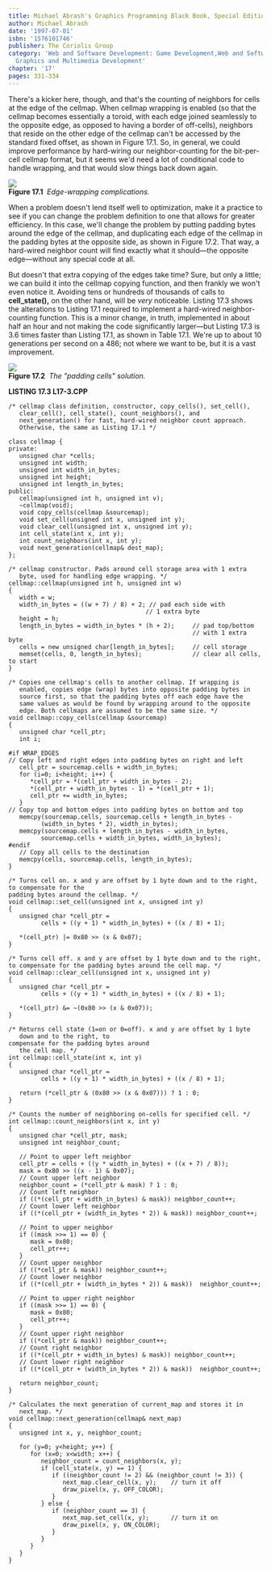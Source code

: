 ```yaml
---
title: Michael Abrash's Graphics Programming Black Book, Special Edition
author: Michael Abrash
date: '1997-07-01'
isbn: '1576101746'
publisher: The Coriolis Group
category: 'Web and Software Development: Game Development,Web and Software Development:
  Graphics and Multimedia Development'
chapter: '17'
pages: 331-334
---
```


There's a kicker here, though, and that's the counting of neighbors for
cells at the edge of the cellmap. When cellmap wrapping is enabled (so
that the cellmap becomes essentially a toroid, with each edge joined
seamlessly to the opposite edge, as opposed to having a border of
off-cells), neighbors that reside on the other edge of the cellmap can't
be accessed by the standard fixed offset, as shown in Figure 17.1. So,
in general, we could improve performance by hard-wiring our
neighbor-counting for the bit-per-cell cellmap format, but it seems we'd
need a lot of conditional code to handle wrapping, and that would slow
things back down again.

![](images/17-01.jpg)\
 **Figure 17.1**  *Edge-wrapping complications.*

When a problem doesn't lend itself well to optimization, make it a
practice to see if you can change the problem definition to one that
allows for greater efficiency. In this case, we'll change the problem by
putting padding bytes around the edge of the cellmap, and duplicating
each edge of the cellmap in the padding bytes at the opposite side, as
shown in Figure 17.2. That way, a hard-wired neighbor count will find
exactly what it should—the opposite edge—without any special code at
all.

But doesn't that extra copying of the edges take time? Sure, but only a
little; we can build it into the cellmap copying function, and then
frankly we won't even notice it. Avoiding tens or hundreds of thousands
of calls to **cell\_state(),** on the other hand, will be *very*
noticeable. Listing 17.3 shows the alterations to Listing 17.1 required
to implement a hard-wired neighbor-counting function. This is a minor
change, in truth, implemented in about half an hour and not making the
code significantly larger—but Listing 17.3 is 3.6 times faster than
Listing 17.1, as shown in Table 17.1. We're up to about 10 generations
per second on a 486; not where we want to be, but it is a vast
improvement.

![](images/17-02.jpg)\
 **Figure 17.2**  *The "padding cells" solution.*

**LISTING 17.3 L17-3.CPP**

    /* cellmap class definition, constructor, copy_cells(), set_cell(),
       clear_cell(), cell_state(), count_neighbors(), and
       next_generation() for fast, hard-wired neighbor count approach.
       Otherwise, the same as Listing 17.1 */

    class cellmap {
    private:
       unsigned char *cells;
       unsigned int width;
       unsigned int width_in_bytes;
       unsigned int height;
       unsigned int length_in_bytes;
    public:
       cellmap(unsigned int h, unsigned int v);
       ~cellmap(void);
       void copy_cells(cellmap &sourcemap);
       void set_cell(unsigned int x, unsigned int y);
       void clear_cell(unsigned int x, unsigned int y);
       int cell_state(int x, int y);
       int count_neighbors(int x, int y);
       void next_generation(cellmap& dest_map);
    };

    /* cellmap constructor. Pads around cell storage area with 1 extra
       byte, used for handling edge wrapping. */
    cellmap::cellmap(unsigned int h, unsigned int w)
    {
       width = w;
       width_in_bytes = ((w + 7) / 8) + 2; // pad each side with
                                          // 1 extra byte
       height = h;
       length_in_bytes = width_in_bytes * (h + 2);     // pad top/bottom
                                                       // with 1 extra byte
       cells = new unsigned char[length_in_bytes];     // cell storage
       memset(cells, 0, length_in_bytes);              // clear all cells, to start
    }

    /* Copies one cellmap's cells to another cellmap. If wrapping is
       enabled, copies edge (wrap) bytes into opposite padding bytes in
       source first, so that the padding bytes off each edge have the
       same values as would be found by wrapping around to the opposite
       edge. Both cellmaps are assumed to be the same size. */
    void cellmap::copy_cells(cellmap &sourcemap)
    {
       unsigned char *cell_ptr;
       int i;

    #if WRAP_EDGES
    // Copy left and right edges into padding bytes on right and left
       cell_ptr = sourcemap.cells + width_in_bytes;
       for (i=0; i<height; i++) {
          *cell_ptr = *(cell_ptr + width_in_bytes - 2);
          *(cell_ptr + width_in_bytes - 1) = *(cell_ptr + 1);
          cell_ptr += width_in_bytes;
       }
    // Copy top and bottom edges into padding bytes on bottom and top
       memcpy(sourcemap.cells, sourcemap.cells + length_in_bytes -
             (width_in_bytes * 2), width_in_bytes);
       memcpy(sourcemap.cells + length_in_bytes - width_in_bytes,
             sourcemap.cells + width_in_bytes, width_in_bytes);
    #endif
       // Copy all cells to the destination
       memcpy(cells, sourcemap.cells, length_in_bytes);
    }

    /* Turns cell on. x and y are offset by 1 byte down and to the right, to compensate for the
    padding bytes around the cellmap. */
    void cellmap::set_cell(unsigned int x, unsigned int y)
    {
       unsigned char *cell_ptr =
             cells + ((y + 1) * width_in_bytes) + ((x / 8) + 1);

       *(cell_ptr) |= 0x80 >> (x & 0x07);
    }

    /* Turns cell off. x and y are offset by 1 byte down and to the right,
    to compensate for the padding bytes around the cell map. */
    void cellmap::clear_cell(unsigned int x, unsigned int y)
    {
       unsigned char *cell_ptr =
             cells + ((y + 1) * width_in_bytes) + ((x / 8) + 1);

       *(cell_ptr) &= ~(0x80 >> (x & 0x07));
    }

    /* Returns cell state (1=on or 0=off). x and y are offset by 1 byte
       down and to the right, to
    compensate for the padding bytes around
       the cell map. */
    int cellmap::cell_state(int x, int y)
    {
       unsigned char *cell_ptr =
             cells + ((y + 1) * width_in_bytes) + ((x / 8) + 1);

       return (*cell_ptr & (0x80 >> (x & 0x07))) ? 1 : 0;
    }

    /* Counts the number of neighboring on-cells for specified cell. */
    int cellmap::count_neighbors(int x, int y)
    {
       unsigned char *cell_ptr, mask;
       unsigned int neighbor_count;

       // Point to upper left neighbor
       cell_ptr = cells + ((y * width_in_bytes) + ((x + 7) / 8));
       mask = 0x80 >> ((x - 1) & 0x07);
       // Count upper left neighbor
       neighbor_count = (*cell_ptr & mask) ? 1 : 0;
       // Count left neighbor
       if ((*(cell_ptr + width_in_bytes) & mask)) neighbor_count++;
       // Count lower left neighbor
       if ((*(cell_ptr + (width_in_bytes * 2)) & mask)) neighbor_count++;

       // Point to upper neighbor
       if ((mask >>= 1) == 0) {
          mask = 0x80;
          cell_ptr++;
       }
       // Count upper neighbor
       if ((*cell_ptr & mask)) neighbor_count++;
       // Count lower neighbor
       if ((*(cell_ptr + (width_in_bytes * 2)) & mask))  neighbor_count++;

       // Point to upper right neighbor
       if ((mask >>= 1) == 0) {
          mask = 0x80;
          cell_ptr++;
       }
       // Count upper right neighbor
       if ((*cell_ptr & mask)) neighbor_count++;
       // Count right neighbor
       if ((*(cell_ptr + width_in_bytes) & mask)) neighbor_count++;
       // Count lower right neighbor
       if ((*(cell_ptr + (width_in_bytes * 2)) & mask))  neighbor_count++;

       return neighbor_count;
    }

    /* Calculates the next generation of current_map and stores it in
       next_map. */
    void cellmap::next_generation(cellmap& next_map)
    {
       unsigned int x, y, neighbor_count;

       for (y=0; y<height; y++) {
          for (x=0; x<width; x++) {
             neighbor_count = count_neighbors(x, y);
             if (cell_state(x, y) == 1) {
                if ((neighbor_count != 2) && (neighbor_count != 3)) {
                   next_map.clear_cell(x, y);    // turn it off
                   draw_pixel(x, y, OFF_COLOR);
                }
             } else {
                if (neighbor_count == 3) {
                   next_map.set_cell(x, y);      // turn it on
                   draw_pixel(x, y, ON_COLOR);
                }
             }
          }
       }
    }
